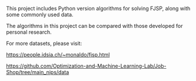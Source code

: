 This project includes Python version algorithms for solving FJSP, along with some commonly used data. 

The algorithms in this project can be compared with those developed for personal research.

For more datasets, please visit: 

https://people.idsia.ch/~monaldo/fjsp.html

https://github.com/Optimization-and-Machine-Learning-Lab/Job-Shop/tree/main_nips/data
